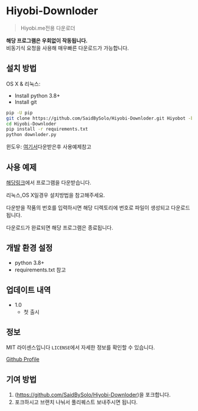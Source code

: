# Hiyobi-Downloder
> Hiyobi.me전용 다운로더
 
**해당 프로그램은 우회없이 작동됩니다.**  
비동기식 요청을 사용해 매우빠른 다운로드가 가능합니다.

## 설치 방법

OS X & 리눅스:

* Install python 3.8+
* Install git
```sh
pip -U pip
git clone https://github.com/SaidBySolo/Hiyobi-Downloder.git Hiyobot -b master
cd Hiyobi-Downloder
pip install -r requirements.txt
python downloder.py
```

윈도우:
[여기서](https://github.com/SaidBySolo/Hiyobi-Downloder/releases)다운받은후 사용예제참고

## 사용 예제

[해당링크](https://github.com/SaidBySolo/Hiyobi-Downloder/releases)에서 프로그램을 다운받습니다.

리눅스,OS X일경우 설치방법을 참고해주세요.

다운받을 작품의 번호를 입력하시면 해당 디렉토리에 번호로 파일이 생성되고 다운로드됩니다.  

다운로드가 완료되면 해당 프로그램은 종료됩니다.

## 개발 환경 설정

* python 3.8+
* requirements.txt 참고

## 업데이트 내역
* 1.0
    * 첫 출시

## 정보

MIT 라이센스입니다
``LICENSE``에서 자세한 정보를 확인할 수 있습니다.

[Github Profile](https://github.com/saidbysolo/)

## 기여 방법

1. (<https://github.com/SaidBySolo/Hiyobi-Downloder>)을 포크합니다.
2. 포크하시고 브랜치 나눠서 풀리퀘스트 보내주시면 됩니다.

<!-- Markdown link & img dfn's -->
